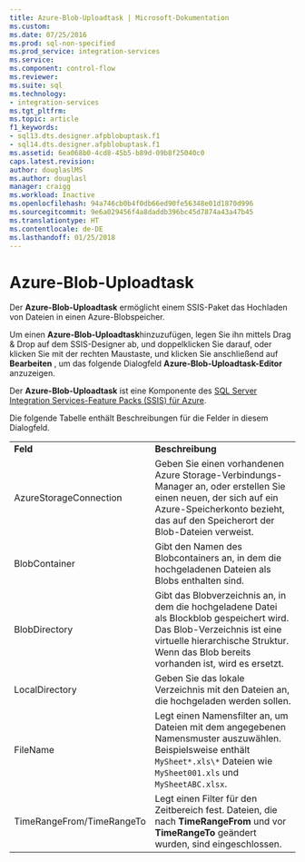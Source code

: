 ```yaml
---
title: Azure-Blob-Uploadtask | Microsoft-Dokumentation
ms.custom: 
ms.date: 07/25/2016
ms.prod: sql-non-specified
ms.prod_service: integration-services
ms.service: 
ms.component: control-flow
ms.reviewer: 
ms.suite: sql
ms.technology:
- integration-services
ms.tgt_pltfrm: 
ms.topic: article
f1_keywords:
- sql13.dts.designer.afpblobuptask.f1
- sql14.dts.designer.afpblobuptask.f1
ms.assetid: 6ea068b0-4cd8-45b5-b89d-09b8f25040c0
caps.latest.revision: 
author: douglaslMS
ms.author: douglasl
manager: craigg
ms.workload: Inactive
ms.openlocfilehash: 94a746cb0b4f0db66ed90fe56348e01d1870d996
ms.sourcegitcommit: 9e6a029456f4a8daddb396bc45d7874a43a47b45
ms.translationtype: HT
ms.contentlocale: de-DE
ms.lasthandoff: 01/25/2018
---
```

# <a name="azure-blob-upload-task"></a>Azure-Blob-Uploadtask
Der **Azure-Blob-Uploadtask** ermöglicht einem SSIS-Paket das Hochladen von Dateien in einen Azure-Blobspeicher.
    
Um einen **Azure-Blob-Uploadtask**hinzuzufügen, legen Sie ihn mittels Drag &amp; Drop auf dem SSIS-Designer ab, und doppelklicken Sie darauf, oder klicken Sie mit der rechten Maustaste, und klicken Sie anschließend auf **Bearbeiten** , um das folgende Dialogfeld **Azure-Blob-Uploadtask-Editor** anzuzeigen.  
  
 Der **Azure-Blob-Uploadtask** ist eine Komponente des [SQL Server Integration Services-Feature Packs (SSIS) für Azure](../../integration-services/azure-feature-pack-for-integration-services-ssis.md).
  
 Die folgende Tabelle enthält Beschreibungen für die Felder in diesem Dialogfeld.  
  
|||  
|-|-|  
|**Feld**|**Beschreibung**|  
|AzureStorageConnection|Geben Sie einen vorhandenen Azure Storage-Verbindungs-Manager an, oder erstellen Sie einen neuen, der sich auf ein Azure-Speicherkonto bezieht, das auf den Speicherort der Blob-Dateien verweist.|  
|BlobContainer|Gibt den Namen des Blobcontainers an, in dem die hochgeladenen Dateien als Blobs enthalten sind.|  
|BlobDirectory|Gibt das Blobverzeichnis an, in dem die hochgeladene Datei als Blockblob gespeichert wird. Das Blob-Verzeichnis ist eine virtuelle hierarchische Struktur. Wenn das Blob bereits vorhanden ist, wird es ersetzt.|  
|LocalDirectory|Geben Sie das lokale Verzeichnis mit den Dateien an, die hochgeladen werden sollen.|  
|FileName|Legt einen Namensfilter an, um Dateien mit dem angegebenen Namensmuster auszuwählen. Beispielsweise enthält `MySheet*.xls\*` Dateien wie `MySheet001.xls` und `MySheetABC.xlsx`.|  
|TimeRangeFrom/TimeRangeTo|Legt einen Filter für den Zeitbereich fest. Dateien, die nach **TimeRangeFrom** und vor **TimeRangeTo** geändert wurden, sind eingeschlossen.|  
  
  
